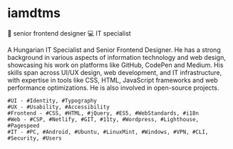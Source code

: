 # iamdtms

🎨 senior frontend designer 💻 IT specialist

A Hungarian IT Specialist and Senior Frontend Designer. He has a strong background in various aspects of information technology and web design, showcasing his work on platforms like GitHub, CodePen and Medium. His skills span across UI/UX design, web development, and IT infrastructure, with expertise in tools like CSS, HTML, JavaScript frameworks and web performance optimizations. He is also involved in open-source projects.

```
#UI - #Identity, #Typography
#UX - #Usability, #Accessibility
#Frontend - #CSS, #HTML, #jQuery, #ES5, #WebStandards, #i18n
#Web - #CSP, #Netlify, #GIT, #11ty, #Wordpress, #Lighthouse, #Pagespeed
#IT - #PC, #Android, #Ubuntu, #LinuxMint, #Windows, #VPN, #CLI, #Security, #Users
```
